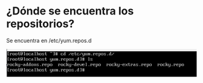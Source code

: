  # ¿Dónde se encuentra los repositorios?

Se encuentra en /etc/yum.repos.d


![Repositorios](/imagenes/Captura.PNG)
